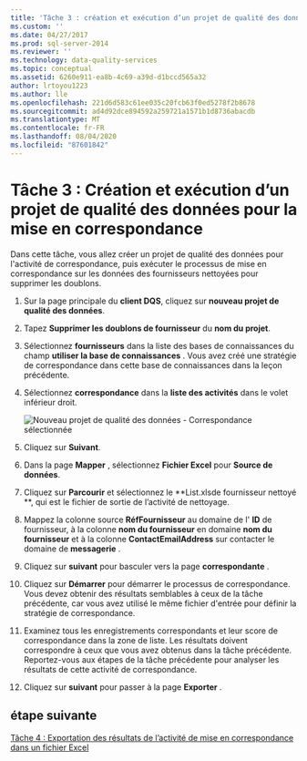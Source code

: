 ```yaml
---
title: 'Tâche 3 : création et exécution d’un projet de qualité des données pour la correspondance | Microsoft Docs'
ms.custom: ''
ms.date: 04/27/2017
ms.prod: sql-server-2014
ms.reviewer: ''
ms.technology: data-quality-services
ms.topic: conceptual
ms.assetid: 6260e911-ea8b-4c69-a39d-d1bccd565a32
author: lrtoyou1223
ms.author: lle
ms.openlocfilehash: 221d6d583c61ee035c20fcb63f0ed5278f2b8678
ms.sourcegitcommit: ad4d92dce894592a259721a1571b1d8736abacdb
ms.translationtype: MT
ms.contentlocale: fr-FR
ms.lasthandoff: 08/04/2020
ms.locfileid: "87601842"
---
```

# <a name="task-3-creating-and-running-a-data-quality-project-for-matching"></a>Tâche 3 : Création et exécution d’un projet de qualité des données pour la mise en correspondance
  Dans cette tâche, vous allez créer un projet de qualité des données pour l'activité de correspondance, puis exécuter le processus de mise en correspondance sur les données des fournisseurs nettoyées pour supprimer les doublons.

1.  Sur la page principale du **client DQS**, cliquez sur **nouveau projet de qualité des données**.

2.  Tapez **Supprimer les doublons de fournisseur** du **nom du projet**.

3.  Sélectionnez **fournisseurs** dans la liste des bases de connaissances du champ **utiliser la base de connaissances** . Vous avez créé une stratégie de correspondance dans cette base de connaissances dans la leçon précédente.

4.  Sélectionnez **correspondance** dans la **liste des activités** dans le volet inférieur droit.

     ![Nouveau projet de qualité des données - Correspondance sélectionnée](../../2014/tutorials/media/et-creatingandrunningadqpformatching.jpg "Nouveau projet de qualité des données - Correspondance sélectionnée")

5.  Cliquez sur **Suivant**.

6.  Dans la page **Mapper** , sélectionnez **Fichier Excel** pour **Source de données**.

7.  Cliquez sur **Parcourir** et sélectionnez le **List.xlsde fournisseur nettoyé **, qui est le fichier de sortie de l’activité de nettoyage.

8.  Mappez la colonne source **RéfFournisseur** au domaine de l' **ID** de fournisseur, à la colonne **nom du fournisseur** en domaine **nom du fournisseur** et à la colonne **ContactEmailAddress** sur contacter le domaine de **messagerie** .

9. Cliquez sur **suivant** pour basculer vers la page **correspondante** .

10. Cliquez sur **Démarrer** pour démarrer le processus de correspondance. Vous devez obtenir des résultats semblables à ceux de la tâche précédente, car vous avez utilisé le même fichier d'entrée pour définir la stratégie de correspondance.

11. Examinez tous les enregistrements correspondants et leur score de correspondance dans la zone de liste. Les résultats doivent correspondre à ceux que vous avez obtenus dans la tâche précédente. Reportez-vous aux étapes de la tâche précédente pour analyser les résultats de cette activité de correspondance.

12. Cliquez sur **suivant** pour passer à la page **Exporter** .

## <a name="next-step"></a>étape suivante
 [Tâche 4 : Exportation des résultats de l’activité de mise en correspondance dans un fichier Excel](../../2014/tutorials/task-4-exporting-the-results-from-matching-activity-to-an-excel-file.md)


